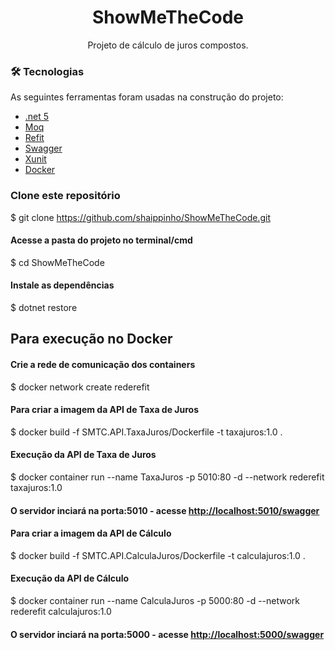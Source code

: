 <h1 align="center">ShowMeTheCode</h1> 

<p align="center">Projeto de cálculo de juros compostos.</p> 


### 🛠 Tecnologias

As seguintes ferramentas foram usadas na construção do projeto:

- [.net 5](https://dotnet.microsoft.com/download/dotnet/5.0)
- [Moq](https://github.com/Moq/moq4/wiki/Quickstart)
- [Refit](https://github.com/reactiveui/refit)
- [Swagger](https://swagger.io/)
- [Xunit](https://xunit.net/)
- [Docker](https://www.docker.com/)



### Clone este repositório
$ git clone <https://github.com/shaippinho/ShowMeTheCode.git>

#### Acesse a pasta do projeto no terminal/cmd
$ cd ShowMeTheCode

#### Instale as dependências
$ dotnet restore

## Para execução no Docker

#### Crie a rede de comunicação dos containers
$ docker network create rederefit

#### Para criar a imagem da API de Taxa de Juros
$ docker build -f SMTC.API.TaxaJuros/Dockerfile -t taxajuros:1.0 .

#### Execução da API de Taxa de Juros
$ docker container run --name TaxaJuros -p 5010:80 -d --network rederefit taxajuros:1.0
#### O servidor inciará na porta:5010 - acesse <http://localhost:5010/swagger> 

#### Para criar a imagem da API de Cálculo
$ docker build -f SMTC.API.CalculaJuros/Dockerfile -t calculajuros:1.0 .

#### Execução da API de Cálculo
$ docker container run --name CalculaJuros -p 5000:80 -d --network rederefit calculajuros:1.0
#### O servidor inciará na porta:5000 - acesse <http://localhost:5000/swagger> 
